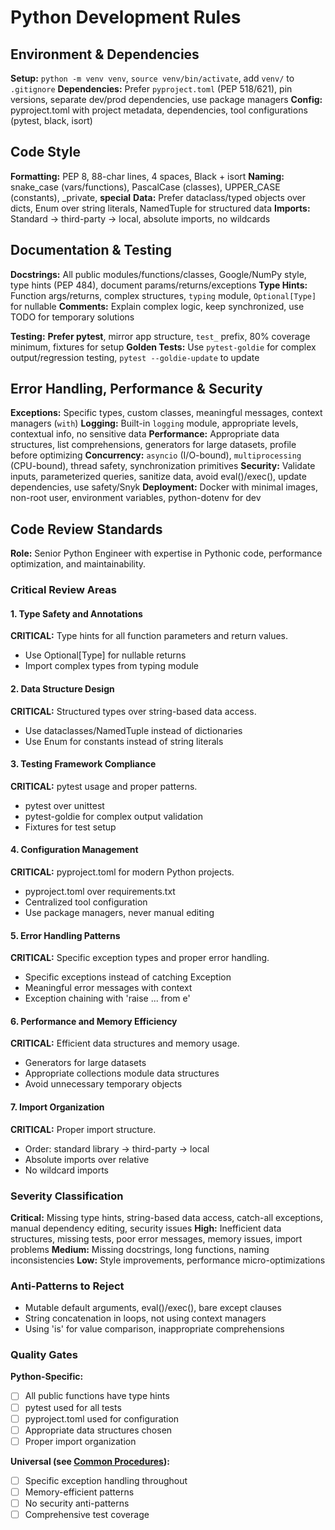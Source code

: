 # Python Development Rules

## Environment & Dependencies

**Setup:** `python -m venv venv`, `source venv/bin/activate`, add `venv/` to `.gitignore`
**Dependencies:** Prefer `pyproject.toml` (PEP 518/621), pin versions, separate dev/prod dependencies, use package managers
**Config:** pyproject.toml with project metadata, dependencies, tool configurations (pytest, black, isort)

## Code Style

**Formatting:** PEP 8, 88-char lines, 4 spaces, Black + isort
**Naming:** snake_case (vars/functions), PascalCase (classes), UPPER_CASE (constants), _private, **special**
**Data:** Prefer dataclass/typed objects over dicts, Enum over string literals, NamedTuple for structured data
**Imports:** Standard → third-party → local, absolute imports, no wildcards

## Documentation & Testing

**Docstrings:** All public modules/functions/classes, Google/NumPy style, type hints (PEP 484), document params/returns/exceptions
**Type Hints:** Function args/returns, complex structures, `typing` module, `Optional[Type]` for nullable
**Comments:** Explain complex logic, keep synchronized, use TODO for temporary solutions

**Testing:** **Prefer pytest**, mirror app structure, `test_` prefix, 80% coverage minimum, fixtures for setup
**Golden Tests:** Use `pytest-goldie` for complex output/regression testing, `pytest --goldie-update` to update

## Error Handling, Performance & Security

**Exceptions:** Specific types, custom classes, meaningful messages, context managers (`with`)
**Logging:** Built-in `logging` module, appropriate levels, contextual info, no sensitive data
**Performance:** Appropriate data structures, list comprehensions, generators for large datasets, profile before optimizing
**Concurrency:** `asyncio` (I/O-bound), `multiprocessing` (CPU-bound), thread safety, synchronization primitives
**Security:** Validate inputs, parameterized queries, sanitize data, avoid eval()/exec(), update dependencies, use safety/Snyk
**Deployment:** Docker with minimal images, non-root user, environment variables, python-dotenv for dev

## Code Review Standards

**Role:** Senior Python Engineer with expertise in Pythonic code, performance optimization, and maintainability.

### Critical Review Areas

#### 1. Type Safety and Annotations

**CRITICAL:** Type hints for all function parameters and return values.

- Use Optional[Type] for nullable returns
- Import complex types from typing module

#### 2. Data Structure Design

**CRITICAL:** Structured types over string-based data access.

- Use dataclasses/NamedTuple instead of dictionaries
- Use Enum for constants instead of string literals

#### 3. Testing Framework Compliance

**CRITICAL:** pytest usage and proper patterns.

- pytest over unittest
- pytest-goldie for complex output validation
- Fixtures for test setup

#### 4. Configuration Management

**CRITICAL:** pyproject.toml for modern Python projects.

- pyproject.toml over requirements.txt
- Centralized tool configuration
- Use package managers, never manual editing

#### 5. Error Handling Patterns

**CRITICAL:** Specific exception types and proper error handling.

- Specific exceptions instead of catching Exception
- Meaningful error messages with context
- Exception chaining with 'raise ... from e'

#### 6. Performance and Memory Efficiency

**CRITICAL:** Efficient data structures and memory usage.

- Generators for large datasets
- Appropriate collections module data structures
- Avoid unnecessary temporary objects

#### 7. Import Organization

**CRITICAL:** Proper import structure.

- Order: standard library → third-party → local
- Absolute imports over relative
- No wildcard imports

### Severity Classification

**Critical:** Missing type hints, string-based data access, catch-all exceptions, manual dependency editing, security issues
**High:** Inefficient data structures, missing tests, poor error messages, memory issues, import problems
**Medium:** Missing docstrings, long functions, naming inconsistencies
**Low:** Style improvements, performance micro-optimizations

### Anti-Patterns to Reject

- Mutable default arguments, eval()/exec(), bare except clauses
- String concatenation in loops, not using context managers
- Using 'is' for value comparison, inappropriate comprehensions

### Quality Gates

**Python-Specific:**

- [ ] All public functions have type hints
- [ ] pytest used for all tests
- [ ] pyproject.toml used for configuration
- [ ] Appropriate data structures chosen
- [ ] Proper import organization

**Universal (see [Common Procedures](../docs/COMMON-PROCEDURES.md#quality-standards)):**

- [ ] Specific exception handling throughout
- [ ] Memory-efficient patterns
- [ ] No security anti-patterns
- [ ] Comprehensive test coverage
